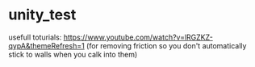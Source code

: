 # unity_test

usefull toturials:
https://www.youtube.com/watch?v=lRGZKZ-qypA&themeRefresh=1
(for removing friction so you don't automatically stick to walls when you calk into them)
